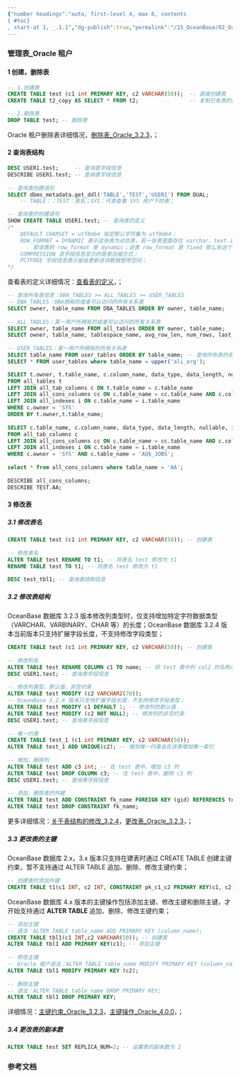 ```yaml
---
{"number headings":"auto, first-level 4, max 6, contents
{ #toc}
, start-at 1, _.1.1","dg-publish":true,"permalink":"/15_OceanBase/02_OceanBase 基本操作/数据库对象管理_Oracle 租户/管理表_Oracle 租户/","dgPassFrontmatter":true}
---
```



### 管理表_Oracle 租户
#### 1 创建，删除表  
```sql  
-- 1.创建表  
CREATE TABLE test (c1 int PRIMARY KEY, c2 VARCHAR(50));  -- 直接创建表
CREATE TABLE t2_copy AS SELECT * FROM t2;                -- 复制已有表的数据创建新表

-- 2.删除表
DROP TABLE test; -- 删除表  
```  

Oracle 租户删除表详细情况，[删除表_Oracle_3.2.3](https://www.oceanbase.com/docs/enterprise-oceanbase-database-cn-10000000000355498)，；  

#### 2 查询表结构  
```sql  
DESC USER1.test;     -- 查询表字段信息  
DESCRIBE USER1.test; -- 查询表字段信息  
  
-- 查询表创建语句  
SELECT dbms_metadata.get_ddl('TABLE','TEST','USER1') FROM DUAL;  
	-- TABLE：；TEST：表名；SYS：代表查看 SYS 用户下的表；  

-- 查询表的创建语句
SHOW CREATE TABLE USER1.test; -- 查询表的定义
/*  
	DEFAULT CHARSET = utf8mb4 指定默认字符集为 utf8mb4；  
	ROW_FORMAT = DYNAMIC 表示这张表为动态表，若一张表里面存在 varchar、text 以及其变形、blob以及其变形的字段的话，那么这张表其实也叫动态表，
		即该表的 row_format 是 dynamic；该表 row_format 是 fixed 那么张这个表是静态表。  
	COMPRESSION 该字段信息显示的是表压缩方式；  
	PCTFREE 字段信息表示留给更新该块数据使用空间；  
*/

```  
查看表的定义详细情况：[查看表的定义](https://www.oceanbase.com/docs/enterprise-oceanbase-database-cn-10000000000355495)，；  
  
```sql  
-- 查询所有表信息：DBA_TABLES >= ALL_TABLES >= USER_TABLES  
-- DBA_TABLES：DBA拥有的或者可以访问的所有关系表  
SELECT owner, table_name FROM DBA_TABLES ORDER BY owner, table_name;  
  
-- ALL_TABLES：某一用户所拥有的或者可以访问的所有关系表  
SELECT owner, table_name FROM all_tables ORDER BY owner, table_name;  
SELECT owner, table_name, tablespace_name, avg_row_len, num_rows, last_analyzed FROM all_tables ORDER BY owner, table_name;  
  
-- USER_TABLES：某一用户所拥有的所有关系表  
SELECT table_name FROM user_tables ORDER BY table_name; -- 查询所有表的名称  
SELECT * FROM user_tables where table_name = upper('ali_org');  
```  

```sql  
SELECT t.owner, t.table_name, c.column_name, data_type, data_length, nullable, index_name  
FROM all_tables t  
LEFT JOIN all_tab_columns c ON t.table_name = c.table_name  
LEFT JOIN all_cons_columns cc ON c.table_name = cc.table_name AND c.column_name = cc.COLUMN_NAME  
LEFT JOIN all_indexes i ON c.table_name = i.table_name  
WHERE c.owner = 'SYS'  
ORDER BY t.owner,t.table_name;  
  
SELECT c.table_name, c.column_name, data_type, data_length, nullable, index_name  
FROM all_tab_columns c  
LEFT JOIN all_cons_columns cc ON c.table_name = cc.table_name AND c.column_name = cc.COLUMN_NAME  
LEFT JOIN all_indexes i ON c.table_name = i.table_name  
WHERE c.owner = 'SYS' AND c.table_name = 'AQ$_JOBS';  
  
select * from all_cons_columns where table_name = 'AA';  
  
DESCRIBE all_cons_columns;  
DESCRIBE TEST.AA;  
```  


#### 3 修改表  
##### 3.1 修改表名  
```sql  
CREATE TABLE test (c1 int PRIMARY KEY, c2 VARCHAR(50)); -- 创建表  
  
-- 修改表名  
ALTER TABLE test RENAME TO t1; -- 将表名 test 修改为 t1  
RENAME TABLE test TO t1; -- 将表名 test 修改为 t1  
  
DESC test_tbl1; -- 查询表结构信息  
```  

##### 3.2 修改表结构  
OceanBase 数据库 3.2.3 版本修改列类型时，仅支持增加特定字符数据类型（VARCHAR、VARBINARY、CHAR 等）的长度；OceanBase 数据库 3.2.4 版本当前版本只支持扩展字段长度，不支持修改字段类型；  
```sql  
CREATE TABLE test (c1 int PRIMARY KEY, c2 VARCHAR(50)); -- 创建表  
  
-- 修改列名  
ALTER TABLE test RENAME COLUMN c1 TO name; -- 将 test 表中列 col2 的名称改成 name  
DESC USER1.test; -- 查询表字段信息  
  
-- 修改列类型，默认值，非空约束  
ALTER TABLE test MODIFY (c2 VARCHAR2(70));  
-- OceanBase 3.2.4 版本只支持扩展字段长度，不支持修改字段类型；  
ALTER TABLE test MODIFY c1 DEFAULT 1; -- 修改列的默认值  
ALTER TABLE test MODIFY (c2 NOT NULL); -- 修改列的非空约束  
DESC USER1.test; -- 查询表字段信息  
  
-- 唯一约束  
CREATE TABLE test_1 (c1 int PRIMARY KEY, c2 VARCHAR(50));  
ALTER TABLE test_1 ADD UNIQUE(c2); -- 增加唯一约束会在该表增加唯一索引  
  
-- 增加，删除列  
ALTER TABLE test ADD c3 int; -- 在 test 表中，增加 c3 列  
ALTER TABLE test DROP COLUMN c3; -- 在 test 表中，删除 c3 列  
DESC USER1.test; -- 查询表字段信息  
  
-- 添加，删除表的外键  
ALTER TABLE test ADD CONSTRAINT fk_name FOREIGN KEY (gid) REFERENCES test1(id);  
ALTER TABLE test DROP CONSTRAINT fk_name;  
```  
更多详细情况：[关于表结构的修改_3.2.4](https://www.oceanbase.com/docs/enterprise-oceanbase-database-cn-10000000000945635)，[更改表_Oracle_3.2.3](https://www.oceanbase.com/docs/enterprise-oceanbase-database-cn-10000000000355496)，；  

##### 3.3 更改表的主键  
OceanBase 数据库 2.x，3.x 版本只支持在建表时通过 CREATE TABLE 创建主键约束，暂不支持通过 ALTER TABLE 追加、删除、修改主键约束；  
```sql  
-- 创建表时添加外键  
CREATE TABLE t1(c1 INT, c2 INT, CONSTRAINT pk_c1_c2 PRIMARY KEY(c1, c2));  
```  

OceanBase 数据库 4.x 版本的主键操作包括添加主键、修改主键和删除主键，才开始支持通过 **ALTER TABLE** 追加、删除、修改主键约束；  
```sql  
-- 添加主键  
-- 语法：ALTER TABLE table_name ADD PRIMARY KEY (column_name);  
CREATE TABLE tbl1(c1 INT,c2 VARCHAR(50)); -- 创建表  
ALTER TABLE tbl1 ADD PRIMARY KEY(c1); -- 添加主键  
  
-- 修改主键  
-- Oracle 租户语法：ALTER TABLE table_name MODIFY PRIMARY KEY (column_name);  
ALTER TABLE tbl1 MODIFY PRIMARY KEY (c2);  
  
-- 删除主键  
-- 语法：ALTER TABLE table_name DROP PRIMARY KEY;  
ALTER TABLE tbl1 DROP PRIMARY KEY;  
```  
详细情况：[主键约束_Oracle_3.2.3](https://www.oceanbase.com/docs/enterprise-oceanbase-database-cn-10000000000357192)，[主键操作_Oracle_4.0.0](https://www.oceanbase.com/docs/enterprise-oceanbase-database-cn-10000000000884610)，；  

##### 3.4 更改表的副本数  
```sql  
ALTER TABLE test SET REPLICA_NUM=2; -- 设置表的副本数为 2  
```


### 参考文档



